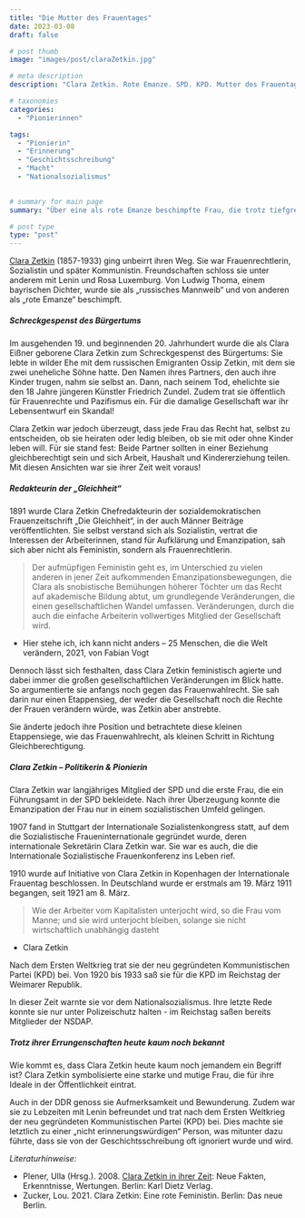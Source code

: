 ```yaml
---
title: "Die Mutter des Frauentages"
date: 2023-03-08
draft: false

# post thumb
image: "images/post/claraZetkin.jpg"

# meta description
description: "Clara Zetkin. Rote Emanze. SPD. KPD. Mutter des Frauentages. Abgeordnete im Deutschen Reichstag der Weimarer Republik. Frauenrechtlerin. Politikerin. Chefredakteurin der sozialdemokratischen Frauenzeitschrift Die Gleichheit. Schreckgespenst des Bürgertums. Leben selbst bestimmen. Rechte der Arbeiterinnen. Freunschaft mit Rosa Luxemburg und Lenin. Pazifistin. Warnung vor den Nationalsozialisten."

# taxonomies
categories:
  - "Pionierinnen"

tags:
  - "Pionierin"
  - "Erinnerung"
  - "Geschichtsschreibung"
  - "Macht"
  - "Nationalsozialismus"

  
# summary for main page
summary: "Über eine als rote Emanze beschimpfte Frau, die trotz tiefgreifender Errungenschaften kaum bekannt ist: die Politikerin, Frauenrechtlerin und Pazifistin Clara Zetkin."

# post type
type: "post"
---
```


[Clara Zetkin](https://clara-zetkin-stiftung.de/biografie/) (1857-1933) ging unbeirrt ihren Weg. Sie war Frauenrechtlerin, Sozialistin und später Kommunistin. Freundschaften schloss sie unter anderem mit Lenin und Rosa Luxemburg. Von Ludwig Thoma, einem bayrischen Dichter, wurde sie als „russisches Mannweib“ und von anderen als „rote Emanze“ beschimpft.

##### Schreckgespenst des Bürgertums

Im ausgehenden 19. und beginnenden 20. Jahrhundert wurde die als Clara Eißner geborene Clara Zetkin zum Schreckgespenst des Bürgertums: Sie lebte in wilder Ehe mit dem russischen Emigranten Ossip Zetkin,  mit dem sie zwei uneheliche Söhne hatte. Den Namen ihres Partners, den auch ihre Kinder trugen, nahm sie selbst an. Dann, nach seinem Tod, ehelichte sie den 18 Jahre jüngeren Künstler Friedrich Zundel. Zudem trat sie öffentlich für Frauenrechte und Pazifismus ein. Für die damalige Gesellschaft war ihr Lebensentwurf ein Skandal! 

Clara Zetkin war jedoch überzeugt, dass jede Frau das Recht hat, selbst zu entscheiden, ob sie heiraten oder ledig bleiben, ob sie mit oder ohne Kinder leben will. Für sie stand fest: Beide Partner sollten in einer Beziehung gleichberechtigt sein und sich Arbeit, Haushalt und Kindererziehung teilen. Mit diesen Ansichten war sie ihrer Zeit weit voraus!

##### Redakteurin der „Gleichheit“

1891 wurde Clara Zetkin Chefredakteurin der sozialdemokratischen Frauenzeitschrift „Die Gleichheit“, in der auch Männer Beiträge veröffentlichten. Sie selbst verstand sich als Sozialistin, vertrat die Interessen der Arbeiterinnen, stand für Aufklärung und Emanzipation, sah sich aber nicht als Feministin, sondern als Frauenrechtlerin.

>Der aufmüpfigen Feministin geht es, im Unterschied zu vielen anderen in jener Zeit aufkommenden Emanzipationsbewegungen, die Clara als snobistische Bemühungen höherer Töchter um das Recht auf akademische Bildung abtut, um grundlegende Veränderungen, die einen gesellschaftlichen Wandel umfassen. Veränderungen, durch die auch die einfache Arbeiterin vollwertiges Mitglied der Gesellschaft wird.

- Hier stehe ich, ich kann nicht anders – 25 Menschen, die die Welt verändern, 2021, von Fabian Vogt

Dennoch lässt sich festhalten, dass Clara Zetkin feministisch agierte und dabei immer die großen gesellschaftlichen Veränderungen im Blick hatte. So argumentierte sie anfangs noch gegen das Frauenwahlrecht. Sie sah darin nur einen Etappensieg, der weder die Gesellschaft noch die Rechte der Frauen verändern würde, was Zetkin aber anstrebte.

Sie änderte jedoch ihre Position und betrachtete diese kleinen Etappensiege, wie das Frauenwahlrecht, als kleinen Schritt in Richtung Gleichberechtigung.

##### Clara Zetkin – Politikerin & Pionierin

Clara Zetkin war langjähriges Mitglied der SPD und die erste Frau, die ein Führungsamt in der SPD bekleidete. Nach ihrer Überzeugung konnte die Emanzipation der Frau nur in einem sozialistischen Umfeld gelingen.

1907 fand in Stuttgart der Internationale Sozialistenkongress statt, auf dem die Sozialistische Fraueninternationale gegründet wurde, deren internationale Sekretärin Clara Zetkin war. Sie war es auch, die die Internationale Sozialistische Frauenkonferenz ins Leben rief.

1910 wurde auf Initiative von Clara Zetkin in Kopenhagen der Internationale Frauentag beschlossen. In Deutschland wurde er erstmals am 19. März 1911 begangen, seit 1921 am 8. März.

>Wie der Arbeiter vom Kapitalisten unterjocht wird, so die Frau vom Manne; und sie wird unterjocht bleiben, solange sie nicht wirtschaftlich unabhängig dasteht

- Clara Zetkin

Nach dem Ersten Weltkrieg trat sie der neu gegründeten Kommunistischen Partei (KPD) bei. Von 1920 bis 1933 saß sie für die KPD im Reichstag der Weimarer Republik. 

In dieser Zeit warnte sie vor dem Nationalsozialismus. Ihre letzte Rede konnte sie nur unter Polizeischutz halten - im Reichstag saßen bereits Mitglieder der NSDAP.

##### Trotz ihrer Errungenschaften heute kaum noch bekannt

Wie kommt es, dass Clara Zetkin heute kaum noch jemandem ein Begriff ist? Clara Zetkin symbolisierte eine starke und mutige Frau, die für ihre Ideale in der Öffentlichkeit eintrat. 

Auch in der DDR genoss sie Aufmerksamkeit und Bewunderung. Zudem war sie zu Lebzeiten mit Lenin befreundet und trat nach dem Ersten Weltkrieg der neu gegründeten Kommunistischen Partei (KPD) bei. Dies machte sie letztlich zu einer „nicht erinnerungswürdigen“ Person, was mitunter dazu führte, dass sie von der Geschichtsschreibung oft ignoriert wurde und wird.


*Literaturhinweise:*
- Plener, Ulla (Hrsg.). 2008. [Clara Zetkin in ihrer Zeit](https://www.rosalux.de/publikation/id/1197/clara-zetkin-in-ihrer-zeit-neue-fakten-erkenntnisse-wertungen): Neue Fakten, Erkenntnisse, Wertungen. Berlin: Karl Dietz Verlag.
- Zucker, Lou. 2021. Clara Zetkin: Eine rote Feministin. Berlin: Das neue Berlin.
